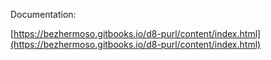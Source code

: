 Documentation:

[https://bezhermoso.gitbooks.io/d8-purl/content/index.html](https://bezhermoso.gitbooks.io/d8-purl/content/index.html)
